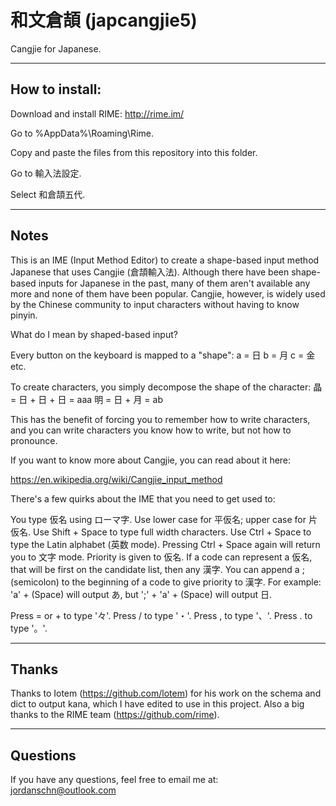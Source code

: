 # 和文倉頡 (japcangjie5)
Cangjie for Japanese.

----------------
How to install:
----------------

Download and install RIME:
http://rime.im/

Go to %AppData%\Roaming\Rime.

Copy and paste the files from this repository into this folder.

Go to 輸入法設定.

Select 和倉頡五代.

------
Notes
------

This is an IME (Input Method Editor) to create a shape-based input method Japanese that uses Cangjie (倉頡輸入法). Although there have been shape-based inputs for Japanese in the past, many of them aren't available any more and none of them have been popular. Cangjie, however, is widely used by the Chinese community to input characters without having to know pinyin.

What do I mean by shaped-based input?

Every button on the keyboard is mapped to a "shape":
a = 日
b = 月
c = 金
etc.

To create characters, you simply decompose the shape of the character:
晶 = 日 + 日 + 日 = aaa
明 = 日 + 月 = ab

This has the benefit of forcing you to remember how to write characters, and you can write characters you know how to write, but not how to pronounce.

If you want to know more about Cangjie, you can read about it here:

https://en.wikipedia.org/wiki/Cangjie_input_method

There's a few quirks about the IME that you need to get used to:

You type 仮名 using ローマ字. Use lower case for 平仮名; upper case for 片仮名.
Use Shift + Space to type full width characters.
Use Ctrl + Space to type the Latin alphabet (英数 mode). Pressing Ctrl + Space again will return you to 文字 mode.
Priority is given to 仮名. If a code can represent a 仮名, that will be first on the candidate list, then any 漢字.
You can append a ; (semicolon) to the beginning of a code to give priority to 漢字.
For example: 'a' + (Space) will output あ, but ';' + 'a' + (Space) will output 日. 

Press = or + to type '々'.
Press / to type '・'.
Press , to type '、'.
Press . to type '。'.


----------
Thanks
----------

Thanks to Iotem (https://github.com/lotem) for his work on the schema and dict to output kana, which I have edited to use in this project.
Also a big thanks to the RIME team (https://github.com/rime).

----------
Questions
----------

If you have any questions, feel free to email me at:
jordanschn@outlook.com
